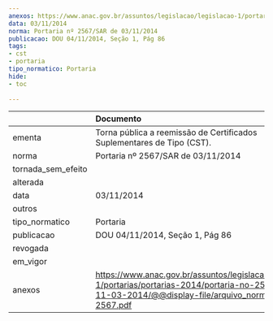 ```yaml
---
anexos: https://www.anac.gov.br/assuntos/legislacao/legislacao-1/portarias/portarias-2014/portaria-no-2567-sar-de-11-03-2014/@@display-file/arquivo_norma/PA2014-2567.pdf
data: 03/11/2014
norma: Portaria nº 2567/SAR de 03/11/2014
publicacao: DOU 04/11/2014, Seção 1, Pág 86
tags:
- cst
- portaria
tipo_normatico: Portaria
hide: 
- toc 
 
---
```


|                    | Documento                                                                                                                                                         |
|:-------------------|:------------------------------------------------------------------------------------------------------------------------------------------------------------------|
| ementa             | Torna pública a reemissão de Certificados Suplementares de Tipo (CST).                                                                                            |
| norma              | Portaria nº 2567/SAR de 03/11/2014                                                                                                                                |
| tornada_sem_efeito |                                                                                                                                                                   |
| alterada           |                                                                                                                                                                   |
| data               | 03/11/2014                                                                                                                                                        |
| outros             |                                                                                                                                                                   |
| tipo_normatico     | Portaria                                                                                                                                                          |
| publicacao         | DOU 04/11/2014, Seção 1, Pág 86                                                                                                                                   |
| revogada           |                                                                                                                                                                   |
| em_vigor           |                                                                                                                                                                   |
| anexos             | https://www.anac.gov.br/assuntos/legislacao/legislacao-1/portarias/portarias-2014/portaria-no-2567-sar-de-11-03-2014/@@display-file/arquivo_norma/PA2014-2567.pdf |
